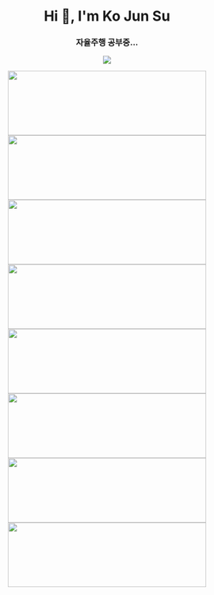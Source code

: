 
<div align=left>

<h1 align="center">Hi 👋, I'm Ko Jun Su</h1>
<h3 align="center">자율주행 공부중...</h3>
<div align=center>
<p align="center"><a href="https://hits.seeyoufarm.com"><img src="https://hits.seeyoufarm.com/api/count/incr/badge.svg?url=https%3A%2F%2Fgithub.com%2FJuko626&count_bg=%23FF0000&title_bg=%23000000&icon=python.svg&icon_color=%23FFFFFF&title=hits&edge_flat=false"/></a></p>





  
  

  
<a href="https://github.com/Juko626/yolov5_Dangerous_object_images_detection_220207" >
  <img align="center" src="https://github-readme-stats.vercel.app/api/pin/?username=Juko626&repo=yolov5_Dangerous_object_images_detection_220207&theme=ayu-mirage"height="130" width="400" />
  
<a href="https://github.com/Juko626/yolov5_Dangerous_object_images_detection_220207" >
  <img align="center" src="https://github-readme-stats.vercel.app/api/pin/?username=Juko626&repo=yolov5_Dangerous_object_images_detection_220207&theme=ayu-mirage"height="130" width="400" />
  
<a href="https://github.com/Juko626/yolov5_Dangerous_object_images_detection_220207" >
  <img align="center" src="https://github-readme-stats.vercel.app/api/pin/?username=Juko626&repo=yolov5_Dangerous_object_images_detection_220207&theme=ayu-mirage"height="130" width="400" />
  
<a href="https://github.com/Juko626/yolov5_Dangerous_object_images_detection_220207" >
  <img align="center" src="https://github-readme-stats.vercel.app/api/pin/?username=Juko626&repo=yolov5_Dangerous_object_images_detection_220207&theme=ayu-mirage"height="130" width="400" />
</a></a><a href="https://github.com/rkaclfdl123/Today-I-Learned">
  <img align="center" src="https://github-readme-stats.vercel.app/api/pin/?username=rkaclfdl123&repo=Reference&theme=ayu-mirage"height="130" width="400" />
</a></a><a href="https://github.com/rkaclfdl123/Reference">
  <img align="center" src="https://github-readme-stats.vercel.app/api/pin/?username=rkaclfdl123&repo=coding_practice&theme=ayu-mirage"height="130" width="400" />
</a></a><a href="https://github.com/rkaclfdl123/coding_practice"><a href="https://github.com/rkaclfdl123/Machine-Learning_Crash-Course">
  <img align="center" src="https://github-readme-stats.vercel.app/api/pin/?username=rkaclfdl123&repo=NLP_practice&theme=ayu-mirage"height="130" width="400" />
</a></a><a href="https://github.com/rkaclfdl123/NLP_practice">
  <img align="center" src="https://github-readme-stats.vercel.app/api/pin/?username=rkaclfdl123&repo=snow_application_210216&theme=ayu-mirage"height="130" width="400" />
<a href="https://github.com/rkaclfdl123/snow_application_210216">
<br/>  



